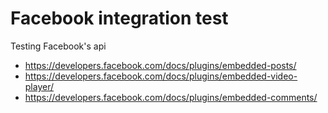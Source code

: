 # Facebook integration test

Testing Facebook's api

* https://developers.facebook.com/docs/plugins/embedded-posts/
* https://developers.facebook.com/docs/plugins/embedded-video-player/
* https://developers.facebook.com/docs/plugins/embedded-comments/